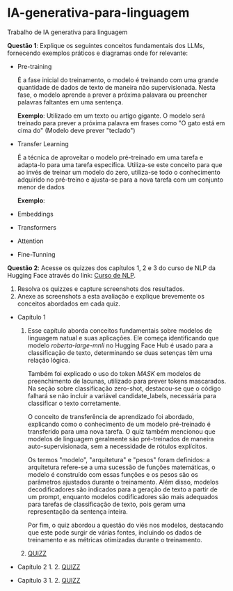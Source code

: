 # IA-generativa-para-linguagem
Trabalho de IA generativa para linguagem

**Questão 1**: Explique os seguintes conceitos fundamentais dos LLMs, fornecendo exemplos práticos e diagramas onde for relevante:

* Pre-training       

    É a fase inicial do treinamento, o modelo é treinando com uma grande quantidade de dados de texto de maneira 
    não supervisionada. Nesta fase, o modelo aprende a prever a próxima palavara ou preencher palavras faltantes em uma sentença.

    **Exemplo**: Utilizado em um texto ou artigo gigante. O modelo será treinado para prever a próxima palavra em frases como "O gato está em cima do" (Modelo deve prever "teclado")

* Transfer Learning

    É a técnica de aproveitar o modelo pré-treinado em uma tarefa e adapta-lo para uma tarefa específica. Utiliza-se este conceito para que ao invés
    de treinar um modelo do zero, utiliza-se todo o conhecimento adquirido no pré-treino e ajusta-se para a nova tarefa com um conjunto
    menor de dados

    **Exemplo**: 

* Embeddings
* Transformers
* Attention
* Fine-Tunning

**Questão 2**: Acesse os quizzes dos capítulos 1, 2 e 3 do curso de NLP da Hugging Face através do link: [Curso de NLP](https://huggingface.co/learn/nlp-course/).

1. Resolva os quizzes e capture screenshots dos resultados.
2. Anexe as screenshots a esta avaliação e explique brevemente os conceitos abordados em cada quiz.

* Capítulo 1
    1. Esse capítulo aborda conceitos fundamentais sobre modelos de linguagem natual e suas aplicações. Ele começa identificando que  modelo *roberta-large-mnli* no Hugging Face Hub é usado para a classificação de texto, determinando se duas setenças têm uma relação lógica.

        Também foi explicado o uso do token *MASK* em modelos de preenchimento de lacunas, utilizado para prever tokens mascarados. Na seção sobre classificação zero-shot, destacou-se que o código falhará se não incluir a variável candidate_labels, necessária para classificar o texto corretamente.

        O conceito de transferência de aprendizado foi abordado, explicando como o conhecimento de um modelo pré-treinado é transferido para uma nova tarefa. O quiz também mencionou que modelos de linguagem geralmente são pré-treinados de maneira auto-supervisionada, sem a necessidade de rótulos explícitos.

        Os termos "modelo", "arquitetura" e "pesos" foram definidos: a arquitetura refere-se a uma sucessão de funções matemáticas, o modelo é construído com essas funções e os pesos são os parâmetros ajustados durante o treinamento. Além disso, modelos decodificadores são indicados para a geração de texto a partir de um prompt, enquanto modelos codificadores são mais adequados para tarefas de classificação de texto, pois geram uma representação da sentença inteira.

        Por fim, o quiz abordou a questão do viés nos modelos, destacando que este pode surgir de várias fontes, incluindo os dados de treinamento e as métricas otimizadas durante o treinamento.
        
    2. [QUIZZ](/images/nlp_capitulo_1.png)

* Capítulo 2
    1. 
    2. [QUIZZ](/images/nlp_capitulo_2.png)

* Capítulo 3
    1. 
    2. [QUIZZ](/images/nlp_capitulo_3.png)

